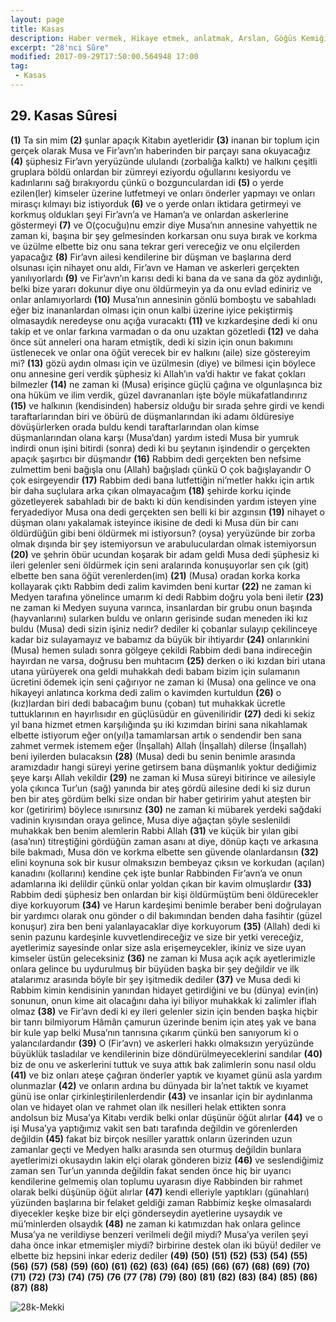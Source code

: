 ```yaml
---
layout: page
title: Kasas
description: Haber vermek, Hikaye etmek, anlatmak, Arslan, Göğüs Kemiği, Göğüs ortası.
excerpt: "28'nci Sûre"
modified: 2017-09-29T17:50:00.564948 17:00
tag: 
 - Kasas
---
```


## 29. Kasas Sûresi

**(1)** Ta sin mim
**(2)** şunlar apaçık Kitabın ayetleridir
**(3)** inanan bir toplum için gerçek olarak Musa ve Fir’avn’ın haberinden bir parçayı sana okuyacağız
**(4)** şüphesiz Fir’avn yeryüzünde ululandı (zorbalığa kalktı) ve halkını çeşitli gruplara böldü onlardan bir zümreyi eziyordu oğullarını kesiyordu ve kadınlarını sağ bırakıyordu çünkü o bozgunculardan idi
**(5)** o yerde ezilen(ler) kimseler üzerine lutfetmeyi ve onları önderler yapmayı ve onları mirasçı kılmayı biz istiyorduk 
**(6)** ve o yerde onları iktidara getirmeyi ve korkmuş oldukları şeyi Fir’avn’a ve Haman’a ve onlardan askerlerine göstermeyi 
**(7)** ve O(çocuğu)nu emzir diye Musa’nın annesine vahyettik ne zaman ki, başına bir şey gelmesinden korkarsan onu suya bırak ve korkma ve üzülme elbette biz onu sana tekrar geri vereceğiz ve onu elçilerden yapacağız 
**(8)** Fir’avn ailesi kendilerine bir düşman ve başlarına derd olsunası için nihayet onu aldı, Fir’avn ve Haman ve askerleri gerçekten yanılıyorlardı
**(9)** ve Fir’avn’ın karısı dedi ki bana da ve sana da göz aydınlığı, belki bize yararı dokunur diye onu öldürmeyin ya da onu evlad ediniriz ve onlar anlamıyorlardı
**(10)** Musa’nın annesinin gönlü bomboştu ve sabahladı eğer biz inananlardan olması için onun kalbi üzerine iyice pekiştirmiş olmasaydık neredeyse onu açığa vuracaktı 
**(11)** ve kızkardeşine dedi ki onu takip et ve onlar farkına varmadan o da onu uzaktan gözetledi
**(12)** ve daha önce süt anneleri ona haram etmiştik, dedi ki sizin için onun bakımını üstlenecek ve onlar ona öğüt verecek bir ev halkını (aile) size göstereyim mi?
**(13)** gözü aydın olması için ve üzülmesin (diye) ve bilmesi için böylece onu annesine geri verdik şüphesiz ki Allah’ın va’di haktır ve fakat çokları bilmezler
**(14)** ne zaman ki (Musa) erişince güçlü çağına ve olgunlaşınca biz ona hüküm ve ilim verdik, güzel davrananları işte böyle mükafatlandırırız 
**(15)** ve halkının (kendisinden) habersiz olduğu bir sırada şehre girdi ve kendi taraftarlarından biri ve öbürü de düşmanlarından iki adamı öldüresiye dövüşürlerken orada buldu kendi taraftarlarından olan kimse düşmanlarından olana karşı (Musa’dan) yardım istedi Musa bir yumruk indirdi onun işini bitirdi (sonra) dedi ki bu şeytanın işindendir o gerçekten apaçık şaşırtıcı bir düşmandır
**(16)** Rabbim dedi gerçekten ben nefsime zulmettim beni bağışla onu (Allah) bağışladı çünkü O çok bağışlayandır O çok esirgeyendir
**(17)** Rabbim dedi bana lutfettiğin ni’metler hakkı için artık bir daha suçlulara arka çıkan olmayacağım
**(18)** şehirde korku içinde gözetleyerek sabahladı bir de baktı ki dün kendisinden yardım isteyen yine feryadediyor Musa ona dedi gerçekten sen belli ki bir azgınsın 
**(19)** nihayet o düşman olanı yakalamak isteyince ikisine de dedi ki Musa dün bir canı öldürdüğün gibi beni öldürmek mi istiyorsun? (oysa) yeryüzünde bir zorba olmak dışında bir şey istemiyorsun ve arabuluculardan olmak istemiyorsun
**(20)** ve şehrin öbür ucundan koşarak bir adam geldi Musa dedi şüphesiz ki ileri gelenler seni öldürmek için seni aralarında konuşuyorlar sen çık (git) elbette ben sana öğüt verenlerden(im)
**(21)** (Musa) oradan korka korka kollayarak çıktı Rabbim dedi zalim kavimden beni kurtar 
**(22)** ne zaman ki Medyen tarafına yönelince umarım ki dedi Rabbim doğru yola beni iletir
**(23)** ne zaman ki Medyen suyuna varınca, insanlardan bir grubu onun başında (hayvanlarını) sularken buldu ve onların gerisinde sudan meneden iki kız buldu (Musa) dedi sizin işiniz nedir? dediler ki çobanlar sulayıp çekilinceye kadar biz sulayamayız ve babamız da büyük bir ihtiyardır 
**(24)** onlarınkini (Musa) hemen suladı sonra gölgeye çekildi Rabbim dedi bana indireceğin hayırdan ne varsa, doğrusu ben muhtacım
**(25)** derken o iki kızdan biri utana utana yürüyerek ona geldi muhakkah dedi babam bizim için sulamanın ücretini ödemek için seni çağırıyor ne zaman ki (Musa) ona gelince ve ona hikayeyi anlatınca korkma dedi zalim o kavimden kurtuldun
**(26)** o (kız)lardan biri dedi babacağım bunu (çoban) tut muhakkak ücretle tuttuklarının en hayırlısıdır en güçlüsüdür en güveniliridir
**(27)** dedi ki sekiz yıl bana hizmet etmen karşılığında şu iki kızımdan birini sana nikahlamak elbette istiyorum eğer on(yıl)a tamamlarsan artık o sendendir ben sana zahmet vermek istemem eğer (İnşallah) Allah (İnşallah) dilerse (İnşallah) beni iyilerden bulacaksın
**(28)** (Musa) dedi bu senin benimle arasında aramızdadır hangi süreyi yerine getirsem bana düşmanlık yoktur dediğimiz şeye karşı Allah vekildir
**(29)** ne zaman ki Musa süreyi bitirince ve ailesiyle yola çıkınca Tur’un (sağ) yanında bir ateş gördü ailesine dedi ki siz durun ben bir ateş gördüm belki size ondan bir haber getiririm yahut ateşten bir kor (getiririm) böylece ısınırsınız
**(30)** ne zaman ki mübarek yerdeki sağdaki vadinin kıyısından oraya gelince, Musa diye ağaçtan şöyle seslenildi muhakkak ben benim alemlerin Rabbi Allah
**(31)** ve küçük bir yılan gibi (asa’nın) titreştiğini gördüğün zaman asanı at diye, dönüp kaçtı ve arkasına bile bakmadı, Musa dön ve korkma elbette sen güvende olanlardansın
**(32)** elini koynuna sok bir kusur olmaksızın bembeyaz çıksın ve korkudan (açılan) kanadını (kollarını) kendine çek işte bunlar Rabbinden Fir’avn’a ve onun adamlarına iki delildir çünkü onlar yoldan çıkan bir kavim olmuşlardır
**(33)** Rabbim dedi şüphesiz ben onlardan bir kişi öldürmüştüm beni öldürecekler diye korkuyorum 
**(34)** ve Harun kardeşimi benimle beraber beni doğrulayan bir yardımcı olarak onu gönder o dil bakımından benden daha fasihtir (güzel konuşur) zira ben beni yalanlayacaklar diye korkuyorum
**(35)** (Allah) dedi ki senin pazunu kardeşinle kuvvetlendireceğiz ve size bir yetki vereceğiz, ayetlerimiz sayesinde onlar size asla erişemeycekler, ikiniz ve size uyan kimseler üstün geleceksiniz
**(36)** ne zaman ki Musa açık açık ayetlerimizle onlara gelince bu uydurulmuş bir büyüden başka bir şey değildir ve ilk atalarımız arasında böyle bir şey işitmedik dediler 
**(37)** ve Musa dedi ki Rabbim kimin kendisinin yanından hidayet getirdiğini ve bu (dünya) evin(in) sonunun, onun kime ait olacağını  daha iyi biliyor muhakkak ki zalimler iflah olmaz
**(38)** ve Fir’avn dedi ki ey ileri gelenler sizin için benden başka hiçbir bir tanrı bilmiyorum Hâmân çamurun üzerinde benim için ateş yak ve bana bir kule yap belki Musa’nın tanrısına çıkarım çünkü ben sanıyorum ki o yalancılardandır
**(39)** O (Fir’avn) ve askerleri hakkı olmaksızın yeryüzünde büyüklük tasladılar ve kendilerinin bize döndürülmeyeceklerini sandılar 
**(40)** biz de onu ve askerlerini tuttuk ve suya attık bak zalimlerin sonu nasıl oldu 
**(41)** ve biz onları ateşe çağıran önderler yaptık ve kıyamet günü asla yardım olunmazlar
**(42)** ve onların ardına bu dünyada bir la’net taktık ve kıyamet günü ise onlar çirkinleştirilenlerdendir
**(43)** ve insanlar için bir aydınlanma olan ve hidayet olan ve rahmet olan ilk nesilleri helak ettikten sonra andolsun biz Musa’ya Kitabı verdik belki onlar düşünür öğüt alırlar
**(44)** ve o işi Musa’ya yaptığımız vakit sen batı tarafında değildin ve görenlerden değildin
**(45)** fakat biz birçok nesiller yarattık onların üzerinden uzun zamanlar geçti ve Medyen halkı arasında sen oturmuş değildin bunlara ayetlerimizi okusaydın lakin elçi olarak gönderen biziz
**(46)** ve seslendiğimiz zaman sen Tur’un yanında değildin fakat senden önce hiç bir uyarıcı kendilerine gelmemiş olan toplumu uyarasın diye Rabbinden bir rahmet olarak belki düşünüp öğüt alırlar
**(47)** kendi elleriyle yaptıkları (günahları) yüzünden başlarına bir felaket geldiği zaman Rabbimiz keşke olmasalardı diyecekler keşke bize bir elçi gönderseydin ayetlerine uysaydık ve mü’minlerden olsaydık
**(48)** ne zaman ki katımızdan hak onlara gelince Musa’ya ne verildiyse benzeri verilmeli değil miydi? Musa’ya verilen şeyi daha önce inkar etmemişler miydi? birbirine destek olan iki büyü! dediler ve elbette biz hepsini inkar ederiz dediler 
**(49)**
**(50)**
**(51)**
**(52)**
**(53)**
**(54)**
**(55)**
**(56)**
**(57)**
**(58)**
**(59)**
**(60)**
**(61)**
**(62)**
**(63)**
**(64)**
**(65)**
**(66)**
**(67)**
**(68)**
**(69)**
**(70)**
**(71)**
**(72)**
**(73)**
**(74)**
**(75)**
**(76**
**(77**
**(78)**
**(79)**
**(80)**
**(81)**
**(82)**
**(83)**
**(84)** 
**(85)** 
**(86)**
**(87)**
**(88)**

![28k-Mekki]({{site.url}}/images/ayrac-muhur.png)
